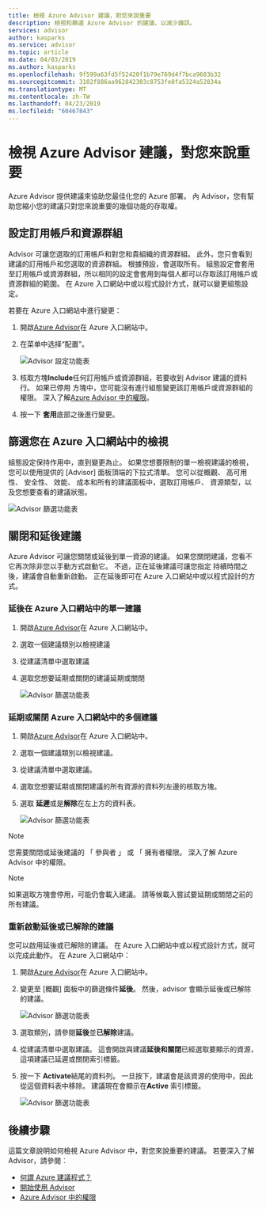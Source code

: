 ```yaml
---
title: 檢視 Azure Advisor 建議，對您來說重要
description: 檢視和篩選 Azure Advisor 的建議，以減少雜訊。
services: advisor
author: kasparks
ms.service: advisor
ms.topic: article
ms.date: 04/03/2019
ms.author: kasparks
ms.openlocfilehash: 9f599a63fd5f52420f1b79e769d4f7bca9683b32
ms.sourcegitcommit: 3102f886aa962842303c8753fe8fa5324a52834a
ms.translationtype: MT
ms.contentlocale: zh-TW
ms.lasthandoff: 04/23/2019
ms.locfileid: "60467843"
---
```

# <a name="view-azure-advisor-recommendations-that-matter-to-you"></a>檢視 Azure Advisor 建議，對您來說重要

Azure Advisor 提供建議來協助您最佳化您的 Azure 部署。 內 Advisor，您有幫助您縮小您的建議只對您來說重要的幾個功能的存取權。

## <a name="configure-subscriptions-and-resource-groups"></a>設定訂用帳戶和資源群組

Advisor 可讓您選取的訂用帳戶和對您和貴組織的資源群組。 此外，您只會看到建議的訂用帳戶和您選取的資源群組。 根據預設，會選取所有。 組態設定會套用至訂用帳戶或資源群組，所以相同的設定會套用到每個人都可以存取該訂用帳戶或資源群組的範圍。 在 Azure 入口網站中或以程式設計方式，就可以變更組態設定。

若要在 Azure 入口網站中進行變更：

1. 開啟[Azure Advisor](https://aka.ms/azureadvisordashboard)在 Azure 入口網站中。

1. 在菜单中选择“配置”。

   ![Advisor 設定功能表](./media/view-recommendations/configuration.png)

1. 核取方塊**Include**任何訂用帳戶或資源群組，若要收到 Advisor 建議的資料行。 如果已停用 方塊中，您可能沒有進行組態變更該訂用帳戶或資源群組的權限。 深入了解[Azure Advisor 中的權限](permissions.md)。

1. 按一下 **套用**底部之後進行變更。

## <a name="filtering-your-view-in-the-azure-portal"></a>篩選您在 Azure 入口網站中的檢視

組態設定保持作用中，直到變更為止。 如果您想要限制的單一檢視建議的檢視，您可以使用提供的 [Advisor] 面板頂端的下拉式清單。 您可以從概觀、 高可用性、 安全性、 效能、 成本和所有的建議面板中，選取訂用帳戶、 資源類型，以及您想要查看的建議狀態。

   ![Advisor 篩選功能表](./media/view-recommendations/filtering.png)

## <a name="dismissing-and-postponing-recommendations"></a>關閉和延後建議

Azure Advisor 可讓您關閉或延後到單一資源的建議。 如果您關閉建議，您看不它再次除非您以手動方式啟動它。 不過，正在延後建議可讓您指定 持續時間之後，建議會自動重新啟動。 正在延後即可在 Azure 入口網站中或以程式設計的方式。

### <a name="postpone-a-single-recommendation-in-the-azure-portal"></a>延後在 Azure 入口網站中的單一建議 

1. 開啟[Azure Advisor](https://aka.ms/azureadvisordashboard)在 Azure 入口網站中。
1. 選取一個建議類別以檢視建議
1. 從建議清單中選取建議
1. 選取您想要延期或關閉的建議延期或關閉

     ![Advisor 篩選功能表](./media/view-recommendations/postpone-dismiss.png)

### <a name="postpone-or-dismiss-a-multiple-recommendations-in-the-azure-portal"></a>延期或關閉 Azure 入口網站中的多個建議

1. 開啟[Azure Advisor](https://aka.ms/azureadvisordashboard)在 Azure 入口網站中。
1. 選取一個建議類別以檢視建議。
1. 從建議清單中選取建議。
1. 選取您想要延期或關閉建議的所有資源的資料列左邊的核取方塊。
1. 選取 **延遲**或是**解除**在左上方的資料表。

     ![Advisor 篩選功能表](./media/view-recommendations/postpone-dismiss-multiple.png)

> [!NOTE]
> 您需要關閉或延後建議的 「 參與者 」 或 「 擁有者權限。 深入了解 Azure Advisor 中的權限。

> [!NOTE]
> 如果選取方塊會停用，可能仍會載入建議。 請等候載入嘗試要延期或關閉之前的所有建議。

### <a name="reactivate-a-postponed-or-dismissed-recommendation"></a>重新啟動延後或已解除的建議

您可以啟用延後或已解除的建議。 在 Azure 入口網站中或以程式設計方式，就可以完成此動作。 在 Azure 入口網站中：

1. 開啟[Azure Advisor](https://aka.ms/azureadvisordashboard)在 Azure 入口網站中。

1. 變更至 [概觀] 面板中的篩選條件**延後**。 然後，advisor 會顯示延後或已解除的建議。

    ![Advisor 篩選功能表](./media/view-recommendations/activate-postponed.png)

1. 選取類別，請參閱**延後**並**已解除**建議。

1. 從建議清單中選取建議。 這會開啟與建議**延後和關閉**已經選取要顯示的資源，這項建議已延遲或關閉索引標籤。

1. 按一下  **Activate**結尾的資料列。 一旦按下，建議會是該資源的使用中，因此從這個資料表中移除。 建議現在會顯示在**Active**  索引標籤。
 
     ![Advisor 篩選功能表](./media/view-recommendations/activate-postponed-2.png)

## <a name="next-steps"></a>後續步驟

這篇文章說明如何檢視 Azure Advisor 中，對您來說重要的建議。 若要深入了解 Advisor，請參閱︰ 

- [何謂 Azure 建議程式？](advisor-overview.md)
- [開始使用 Advisor](advisor-get-started.md)
- [Azure Advisor 中的權限](permissions.md)



